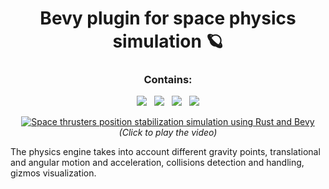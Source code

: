 <h1 align="center">Bevy plugin for space physics simulation 🪐</h1>

<h3 align='center'>Contains:</h3>
<p align='center'>
    <img src="https://img.shields.io/badge/Physics_engine-a?style=for-the-badge&color=242526" />&nbsp;&nbsp;
    <img src="https://img.shields.io/badge/Thrusters_controller-a?style=for-the-badge&color=242526" />&nbsp;&nbsp;
    <img src="https://img.shields.io/badge/Camera_presets-a?style=for-the-badge&color=242526" />&nbsp;&nbsp;
    <img src="https://img.shields.io/badge/Game_example-a?style=for-the-badge&color=242526" />
</p>

<p align="center">
    <a href="http://www.youtube.com/watch?feature=player_embedded&v=ltJrM44knqI"><img src="http://img.youtube.com/vi/ltJrM44knqI/0.jpg" alt="Space thrusters position stabilization simulation using Rust and Bevy" /></a>
<br /><i>(Click to play the video)</i></p>

The physics engine takes into account different gravity points, translational and angular motion and acceleration, collisions detection and handling, gizmos visualization.
